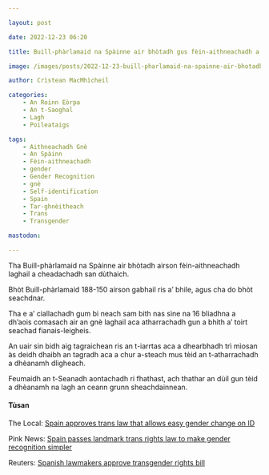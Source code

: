 ```yaml
---

layout: post

date: 2022-12-23 06:20

title: Buill-phàrlamaid na Spàinne air bhòtadh gus fèin-aithneachadh a cheadachadh

image: /images/posts/2022-12-23-buill-pharlamaid-na-spainne-air-bhotadh-gus-fein-aithneachadh-a-cheadachadh.webp

author: Crìstean MacMhìcheil

categories:
    - An Roinn Eòrpa
    - An t-Saoghal
    - Lagh
    - Poileataigs

tags:
    - Aithneachadh Gnè
    - An Spàinn
    - Fèin-aithneachadh
    - gender
    - Gender Recognition
    - gnè
    - Self-identification
    - Spain
    - Tar-ghnèitheach
    - Trans
    - Transgender

mastodon:

---
```


Tha Buill-phàrlamaid na Spàinne air bhòtadh airson fèin-aithneachadh laghail a cheadachadh san dùthaich.

Bhòt Buill-phàrlamaid 188-150 airson gabhail ris a’ bhile, agus cha do bhòt seachdnar.

Tha e a’ ciallachadh gum bi neach sam bith nas sìne na 16 bliadhna a dh’aois comasach air an gnè laghail aca atharrachadh gun a bhith a’ toirt seachad fianais-leigheis.

An uair sin bidh aig tagraichean ris an t-iarrtas aca a dhearbhadh trì mìosan às deidh dhaibh an tagradh aca a chur a-steach mus tèid an t-atharrachadh a dhèanamh dligheach.

Feumaidh an t-Seanadh aontachadh ri fhathast, ach thathar an dùil gun tèid a dhèanamh na lagh an ceann grunn sheachdainnean.

#### Tùsan

The Local: [Spain approves trans law that allows easy gender change on ID  ](https://www.thelocal.es/20221222/confirmed-spain-approves-trans-rights-law/)

Pink News: [Spain passes landmark trans rights law to make gender recognition simpler](https://www.thepinknews.com/2022/12/22/spain-passes-trans-right-law-to-make-gender-recognition-simpler/)

Reuters: [Spanish lawmakers approve transgender rights bill](https://www.reuters.com/world/europe/spanish-lawmakers-approve-transgender-rights-bill-2022-12-22/)
